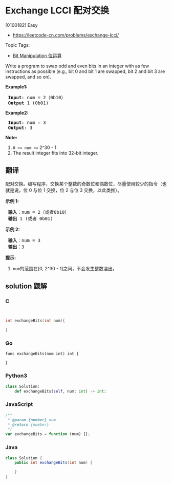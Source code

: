 # Exchange LCCI 配对交换

[0100182] Easy

- https://leetcode-cn.com/problems/exchange-lcci/

Topic Tags:

- [Bit Manipulation 位运算](https://leetcode-cn.com/tag/bit-manipulation/)

Write a program to swap odd and even bits in an integer with as few instructions as possible (e.g., bit 0 and bit 1 are swapped, bit 2 and bit 3 are swapped, and so on).

**Example1:**

<pre><strong> Input</strong>: num = 2（0b10）
<strong> Output</strong> 1 (0b01)
</pre>

**Example2:**

<pre><strong> Input</strong>: num = 3
<strong> Output</strong>: 3
</pre>

**Note:**

1.  `0 <= num <=` 2^30 - 1
2.  The result integer fits into 32-bit integer.

## 翻译

配对交换。编写程序，交换某个整数的奇数位和偶数位，尽量使用较少的指令（也就是说，位 0 与位 1 交换，位 2 与位 3 交换，以此类推）。

**示例 1:**

<pre><strong> 输入</strong>：num = 2（或者0b10）
<strong> 输出</strong> 1 (或者 0b01)
</pre>

**示例 2:**

<pre><strong> 输入</strong>：num = 3
<strong> 输出</strong>：3
</pre>

**提示:**

1.  `num`的范围在\[0, 2^30 - 1\]之间，不会发生整数溢出。

## solution 题解

### C

```c


int exchangeBits(int num){

}


```

### Go

```golang
func exchangeBits(num int) int {

}
```

### Python3

```python
class Solution:
    def exchangeBits(self, num: int) -> int:
```

### JavaScript

```javascript
/**
 * @param {number} num
 * @return {number}
 */
var exchangeBits = function (num) {};
```

### Java

```java
class Solution {
    public int exchangeBits(int num) {

    }
}
```
